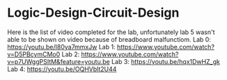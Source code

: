 # Logic-Design-Circuit-Design
Here is the list of video completed for the lab, unfortunately lab 5 wasn't able to be shown on video because of breadboard malfunctiom.
Lab 0: https://youtu.be/I80ya7mmxJw
Lab 1: https://www.youtube.com/watch?v=D5PBcymCMo0
Lab 2: https://www.youtube.com/watch?v=p7UWggPSItM&feature=youtu.be
Lab 3: https://youtu.be/hqx1DwHZ_gk
Lab 4: https://youtu.be/OQHVblt2U44
